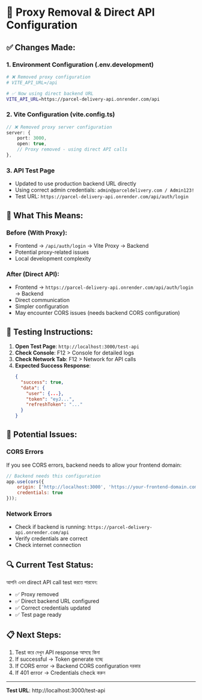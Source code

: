 # 🚫 Proxy Removal & Direct API Configuration

## ✅ **Changes Made:**

### 1. **Environment Configuration (.env.development)**
```bash
# ❌ Removed proxy configuration
# VITE_API_URL=/api

# ✅ Now using direct backend URL
VITE_API_URL=https://parcel-delivery-api.onrender.com/api
```

### 2. **Vite Configuration (vite.config.ts)**
```typescript
// ❌ Removed proxy server configuration
server: {
    port: 3000,
    open: true,
    // Proxy removed - using direct API calls
},
```

### 3. **API Test Page**
- Updated to use production backend URL directly
- Using correct admin credentials: `admin@parceldelivery.com / Admin123!`
- Test URL: `https://parcel-delivery-api.onrender.com/api/auth/login`

## 🔧 **What This Means:**

### **Before (With Proxy):**
- Frontend → `/api/auth/login` → Vite Proxy → Backend
- Potential proxy-related issues
- Local development complexity

### **After (Direct API):**
- Frontend → `https://parcel-delivery-api.onrender.com/api/auth/login` → Backend
- Direct communication
- Simpler configuration
- May encounter CORS issues (needs backend CORS configuration)

## 🧪 **Testing Instructions:**

1. **Open Test Page**: `http://localhost:3000/test-api`
2. **Check Console**: F12 > Console for detailed logs
3. **Check Network Tab**: F12 > Network for API calls
4. **Expected Success Response**:
   ```json
   {
     "success": true,
     "data": {
       "user": {...},
       "token": "eyJ...",
       "refreshToken": "..."
     }
   }
   ```

## 🚨 **Potential Issues:**

### **CORS Errors**
If you see CORS errors, backend needs to allow your frontend domain:
```javascript
// Backend needs this configuration
app.use(cors({
    origin: ['http://localhost:3000', 'https://your-frontend-domain.com'],
    credentials: true
}));
```

### **Network Errors**
- Check if backend is running: `https://parcel-delivery-api.onrender.com/api`
- Verify credentials are correct
- Check internet connection

## 🔍 **Current Test Status:**

আপনি এখন direct API call test করতে পারবেন:
- ✅ Proxy removed
- ✅ Direct backend URL configured  
- ✅ Correct credentials updated
- ✅ Test page ready

## 📋 **Next Steps:**

1. Test করে দেখুন API response আসছে কিনা
2. If successful → Token generate হচ্ছে
3. If CORS error → Backend CORS configuration দরকার
4. If 401 error → Credentials check করুন

---

**Test URL**: http://localhost:3000/test-api